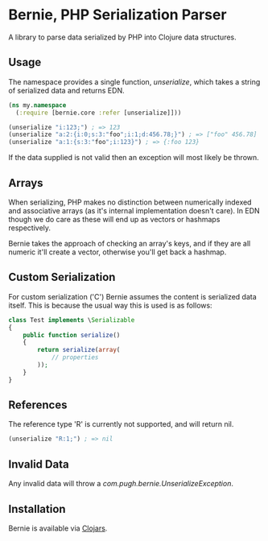 
# Bernie, PHP Serialization Parser

A library to parse data serialized by PHP into Clojure data structures.

## Usage

The namespace provides a single function, _unserialize_, which takes a string
of serialized data and returns EDN.

```clojure
(ns my.namespace
  (:require [bernie.core :refer [unserialize]]))

(unserialize "i:123;") ; => 123
(unserialize "a:2:{i:0;s:3:"foo";i:1;d:456.78;}") ; => ["foo" 456.78]
(unserialize "a:1:{s:3:"foo";i:123}") ; => {:foo 123}
```

If the data supplied is not valid then an exception will most likely be thrown.

## Arrays

When serializing, PHP makes no distinction between numerically indexed and
associative arrays (as it's internal implementation doesn't care). In EDN
though we do care as these will end up as vectors or hashmaps respectively.

Bernie takes the approach of checking an array's keys, and if they are all
numeric it'll create a vector, otherwise you'll get back a hashmap.

## Custom Serialization

For custom serialization ('C') Bernie assumes the content is serialized data
itself.  This is because the usual way this is used is as follows:

```php
class Test implements \Serializable
{
    public function serialize()
    {
        return serialize(array(
            // properties
        ));
    }
}
```

## References

The reference type 'R' is currently not supported, and will return nil.

```clojure
(unserialize "R:1;") ; => nil
```

## Invalid Data

Any invalid data will throw a _com.pugh.bernie.UnserializeException_.

## Installation

Bernie is available via [Clojars](https://clojars.org/rodnaph/bernie).

